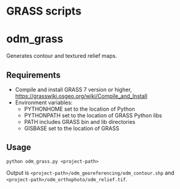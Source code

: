 # GRASS scripts
# odm_grass
Generates contour and textured relief maps.

## Requirements
* Compile and install GRASS 7 version or higher, https://grasswiki.osgeo.org/wiki/Compile_and_Install
* Environment variables:
  * PYTHONHOME set to the location of Python
  * PYTHONPATH set to the location of GRASS Python libs
  * PATH includes GRASS bin and lib directories
  * GISBASE set to the location of GRASS

## Usage
    python odm_grass.py <project-path>

Output is `<project-path>/odm_georeferencing/odm_contour.shp` and `<project-path>/odm_orthophoto/odm_relief.tif`.
